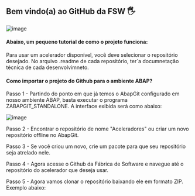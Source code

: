

## Bem vindo(a) ao GitHub da FSW 🖐️


![image](https://github.com/anachavesrs/anachavesrs/assets/93927006/f0b8509c-c3e6-4c8e-a3ab-83733fc29ad6)

#### Abaixo, um pequeno tutorial de como o projeto funciona:
Para usar um acelerador disponível, você deve selecionar o repositório desejado.
No arquivo .readme de cada repositório, ter´a documnetação técnica de cada desenvolvimneto.

#### Como importar o projeto do Github para o ambiente ABAP?

Passo 1 - Partindo do ponto em que já temos o AbapGit configurado em nosso ambiente ABAP, basta executar o programa ZABAPGIT_STANDALONE.
A interface exibida será como abaixo: 

![image](https://github.com/anachavesrs/anachavesrs/assets/93927006/a2302c18-3e49-4187-8e4f-f3045562911e)

Passo 2 - Encontrar o repositório de nome "Aceleradores" ou criar um novo repositório offline no AbapGit.

Passo 3 - Se você criou um novo, crie um pacote para que seu repositório seja atrelado nele.

Passo 4 - Agora acesse o Github da Fábrica de Software e navegue até o repositório do acelerador que deseja usar.

Passo 5 - Agora vamos clonar o repositório baixando ele em formato ZIP.
Exemplo abaixo:













